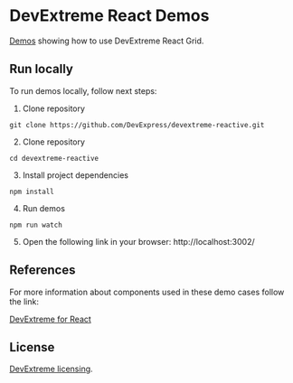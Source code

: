 # DevExtreme React Demos

[Demos](https://devexpress.github.io/devextreme-reactive/react/grid/demos/) showing how to use DevExtreme React Grid.

## Run locally

To run demos locally, follow next steps:

1. Clone repository

  `git clone https://github.com/DevExpress/devextreme-reactive.git`

2. Clone repository

  `cd devextreme-reactive`

3. Install project dependencies

  `npm install`

4. Run demos

  `npm run watch`

5. Open the following link in your browser: http://localhost:3002/

## References

For more information about components used in these demo cases follow the link:

[DevExtreme for React](../../README.md#devextreme-for-react)

## License

[DevExtreme licensing](https://js.devexpress.com/licensing/).